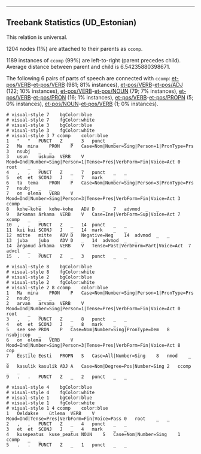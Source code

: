 

--------------------------------------------------------------------------------

## Treebank Statistics (UD_Estonian)

This relation is universal.

1204 nodes (1%) are attached to their parents as `ccomp`.

1189 instances of `ccomp` (99%) are left-to-right (parent precedes child).
Average distance between parent and child is 6.54235880398671.

The following 6 pairs of parts of speech are connected with `ccomp`: [et-pos/VERB]()-[et-pos/VERB]() (981; 81% instances), [et-pos/VERB]()-[et-pos/ADJ]() (122; 10% instances), [et-pos/VERB]()-[et-pos/NOUN]() (79; 7% instances), [et-pos/VERB]()-[et-pos/PRON]() (16; 1% instances), [et-pos/VERB]()-[et-pos/PROPN]() (5; 0% instances), [et-pos/NOUN]()-[et-pos/VERB]() (1; 0% instances).


~~~ conllu
# visual-style 7	bgColor:blue
# visual-style 7	fgColor:white
# visual-style 3	bgColor:blue
# visual-style 3	fgColor:white
# visual-style 3 7 ccomp	color:blue
1	"	"	PUNCT	Z	_	3	punct	_	_
2	Ma	mina	PRON	P	Case=Nom|Number=Sing|Person=1|PronType=Prs	3	nsubj	_	_
3	usun	uskuma	VERB	V	Mood=Ind|Number=Sing|Person=1|Tense=Pres|VerbForm=Fin|Voice=Act	0	root	_	_
4	,	,	PUNCT	Z	_	7	punct	_	_
5	et	et	SCONJ	J	_	7	mark	_	_
6	ta	tema	PRON	P	Case=Nom|Number=Sing|Person=3|PronType=Prs	7	nsubj	_	_
7	on	olema	VERB	V	Mood=Ind|Number=Sing|Person=3|Tense=Pres|VerbForm=Fin|Voice=Act	3	ccomp	_	_
8	kohe-kohe	kohe-kohe	ADV	D	_	7	advmod	_	_
9	ärkamas	ärkama	VERB	V	Case=Ine|VerbForm=Sup|Voice=Act	7	xcomp	_	_
10	,	,	PUNCT	Z	_	14	punct	_	_
11	kui	kui	SCONJ	J	_	14	mark	_	_
12	mitte	mitte	ADV	D	Negative=Neg	14	advmod	_	_
13	juba	juba	ADV	D	_	14	advmod	_	_
14	ärganud	ärkama	VERB	V	Tense=Past|VerbForm=Part|Voice=Act	7	advcl	_	_
15	.	.	PUNCT	Z	_	3	punct	_	_

~~~


~~~ conllu
# visual-style 8	bgColor:blue
# visual-style 8	fgColor:white
# visual-style 2	bgColor:blue
# visual-style 2	fgColor:white
# visual-style 2 8 ccomp	color:blue
1	Ma	mina	PRON	P	Case=Nom|Number=Sing|Person=1|PronType=Prs	2	nsubj	_	_
2	arvan	arvama	VERB	V	Mood=Ind|Number=Sing|Person=1|Tense=Pres|VerbForm=Fin|Voice=Act	0	root	_	_
3	,	,	PUNCT	Z	_	8	punct	_	_
4	et	et	SCONJ	J	_	8	mark	_	_
5	see	see	PRON	P	Case=Nom|Number=Sing|PronType=Dem	8	nsubj:cop	_	_
6	on	olema	VERB	V	Mood=Ind|Number=Sing|Person=3|Tense=Pres|VerbForm=Fin|Voice=Act	8	cop	_	_
7	Eestile	Eesti	PROPN	S	Case=All|Number=Sing	8	nmod	_	_
8	kasulik	kasulik	ADJ	A	Case=Nom|Degree=Pos|Number=Sing	2	ccomp	_	_
9	.	.	PUNCT	Z	_	2	punct	_	_

~~~


~~~ conllu
# visual-style 4	bgColor:blue
# visual-style 4	fgColor:white
# visual-style 1	bgColor:blue
# visual-style 1	fgColor:white
# visual-style 1 4 ccomp	color:blue
1	Öeldakse	ütlema	VERB	V	Mood=Ind|Tense=Pres|VerbForm=Fin|Voice=Pass	0	root	_	_
2	,	,	PUNCT	Z	_	4	punct	_	_
3	et	et	SCONJ	J	_	4	mark	_	_
4	kusepeatus	kuse_peatus	NOUN	S	Case=Nom|Number=Sing	1	ccomp	_	_
5	.	.	PUNCT	Z	_	1	punct	_	_

~~~


